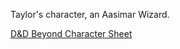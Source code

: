 Taylor's character, an Aasimar Wizard.

[D&D Beyond Character Sheet](https://www.dndbeyond.com/characters/84687820)
